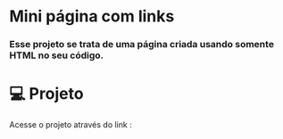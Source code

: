 # Mini página com links
### Esse projeto se trata de uma página criada usando somente HTML no seu código.



# 💻 Projeto
Acesse o projeto através do link :
